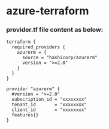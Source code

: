 # azure-terraform

### provider.tf file content as below:
```
terraform {
  required_providers {
    azurerm = {
      source = "hashicorp/azurerm"
      version = ">=2.0"
    }
  }
}

provider "azurerm" {
  #version = ">=2.0"
  subscription_id = "xxxxxxxx"
  tenant_id       = "xxxxxxxx"
  client_id       = "xxxxxxxx"
  features{}
}
```
